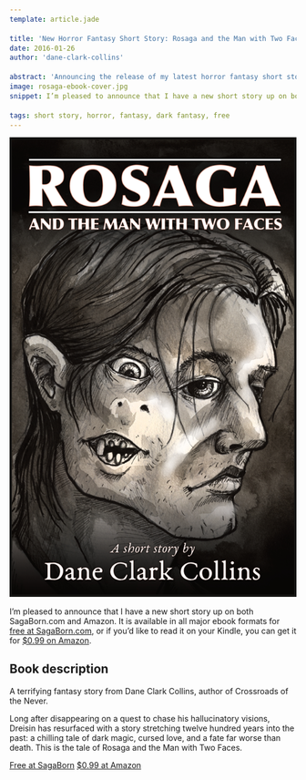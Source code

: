```yaml
---
template: article.jade

title: 'New Horror Fantasy Short Story: Rosaga and the Man with Two Faces'
date: 2016-01-26
author: 'dane-clark-collins'

abstract: 'Announcing the release of my latest horror fantasy short story, Rosaga and the Man with Two Faces. Available at SagaBorn and Amazon.'
image: rosaga-ebook-cover.jpg
snippet: I’m pleased to announce that I have a new short story up on both SagaBorn.com and Amazon. It is available in all major ebook formats for <a href="http://www.sagaborn.com/store/rosaga">free at SagaBorn.com</a>, or if you’d like to read it on your Kindle, you can get it for <a href="http://amzn.to/1WN7bb2" title="Purchase Rosaga and the Man with Two Faces at Amazon">$0.99 on Amazon</a>.

tags: short story, horror, fantasy, dark fantasy, free
---
```


<img src="rosaga-ebook-cover.jpg" class="img-right" alt="Rosaga and the Man with Two Faces Cover">

I’m pleased to announce that I have a new short story up on both SagaBorn.com and Amazon. It is available in all major ebook formats for [free at SagaBorn.com](http://www.sagaborn.com/store/rosaga), or if you’d like to read it on your Kindle, you can get it for [$0.99 on Amazon](http://amzn.to/1WN7bb2 "Purchase Rosaga and the Man with Two Faces at Amazon").

## Book description

A terrifying fantasy story from Dane Clark Collins, author of Crossroads of the Never.

Long after disappearing on a quest to chase his hallucinatory visions, Dreisin has resurfaced with a story stretching twelve hundred years into the past: a chilling tale of dark magic, cursed love, and a fate far worse than death. This is the tale of Rosaga and the Man with Two Faces.

<div class="button-group"><a href="http://www.sagaborn.com/store/rosaga" class="button">Free at SagaBorn</a> <a href="http://amzn.to/1WN7bb2" class="button">$0.99 at Amazon</a></div>
